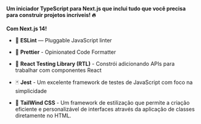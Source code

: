 #### Um iniciador TypeScript para Next.js que inclui tudo que você precisa para construir projetos incríveis! 🔥

**Com Next.js 14!**

- 📏 **ESLint** — Pluggable JavaScript linter
  
- 💖 **Prettier** - Opinionated Code Formatter
  
- 🐙 **React Testing Library (RTL)** - Constrói adicionando APIs para trabalhar com componentes React
  
- 🃏 **Jest** - Um excelente framework de testes de JavaScript com foco na simplicidade
  
- 🍃 **TailWind CSS** - Um framework de estilização que permite a criação eficiente e personalizável de interfaces através da aplicação de classes diretamente no HTML.
